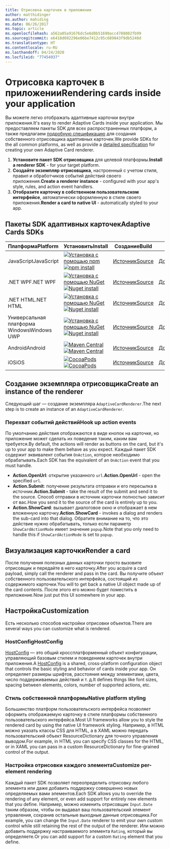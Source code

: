 ```yaml
---
title: Отрисовка карточек в приложении
author: matthidinger
ms.author: mahiding
ms.date: 06/26/2017
ms.topic: article
ms.openlocfilehash: a562a05a91676dc5e6d8b51690acc4788802fb99
ms.sourcegitcommit: e6418d692296e06be7412c95c689843f9db5240d
ms.translationtype: HT
ms.contentlocale: ru-RU
ms.lasthandoff: 04/24/2020
ms.locfileid: "77454937"
---
```

# <a name="rendering-cards-inside-your-application"></a><span data-ttu-id="ad482-102">Отрисовка карточек в приложении</span><span class="sxs-lookup"><span data-stu-id="ad482-102">Rendering cards inside your application</span></span>

<span data-ttu-id="ad482-103">Вы можете легко отображать адаптивные карточки внутри приложения.</span><span class="sxs-lookup"><span data-stu-id="ad482-103">It's easy to render Adaptive Cards inside your application.</span></span> <span data-ttu-id="ad482-104">Мы предоставляем пакеты SDK для всех распространенных платформ, а также предлагаем [подробную спецификацию](implement-a-renderer.md) для создания собственного отрисовщика адаптивных карточек.</span><span class="sxs-lookup"><span data-stu-id="ad482-104">We provide SDKs for the all common platforms, as well as provide a [detailed specification](implement-a-renderer.md) for creating your own Adaptive Card renderer.</span></span>

1. <span data-ttu-id="ad482-105">**Установите пакет SDK отрисовщика** для целевой платформы.</span><span class="sxs-lookup"><span data-stu-id="ad482-105">**Install a renderer SDK** - for your target platform.</span></span>
2. <span data-ttu-id="ad482-106">**Создайте экземпляр отрисовщика**, настроенный с учетом стиля, правил и обработчиков событий действий своего приложения.</span><span class="sxs-lookup"><span data-stu-id="ad482-106">**Create a renderer instance** - configured with your app's style, rules, and action event handlers.</span></span>
3. <span data-ttu-id="ad482-107">**Отобразите карточку в собственном пользовательском интерфейсе**, автоматически оформленную в стиле своего приложения.</span><span class="sxs-lookup"><span data-stu-id="ad482-107">**Render a card to native UI** - automatically styled to your app.</span></span>

## <a name="adaptive-cards-sdks"></a><span data-ttu-id="ad482-108">Пакеты SDK адаптивных карточек</span><span class="sxs-lookup"><span data-stu-id="ad482-108">Adaptive Cards SDKs</span></span>

|<span data-ttu-id="ad482-109">Платформа</span><span class="sxs-lookup"><span data-stu-id="ad482-109">Platform</span></span>|<span data-ttu-id="ad482-110">Установить</span><span class="sxs-lookup"><span data-stu-id="ad482-110">Install</span></span>|<span data-ttu-id="ad482-111">Создание</span><span class="sxs-lookup"><span data-stu-id="ad482-111">Build</span></span>|<span data-ttu-id="ad482-112">Docs</span><span class="sxs-lookup"><span data-stu-id="ad482-112">Docs</span></span>|<span data-ttu-id="ad482-113">Состояние</span><span class="sxs-lookup"><span data-stu-id="ad482-113">Status</span></span>|
|---|---|---|---|---|
| <span data-ttu-id="ad482-114">JavaScript</span><span class="sxs-lookup"><span data-stu-id="ad482-114">JavaScript</span></span> | <span data-ttu-id="ad482-115">[![Установка с помощью npm](https://img.shields.io/npm/v/adaptivecards.svg)](https://www.npmjs.com/package/adaptivecards)</span><span class="sxs-lookup"><span data-stu-id="ad482-115">[![npm install](https://img.shields.io/npm/v/adaptivecards.svg)](https://www.npmjs.com/package/adaptivecards)</span></span> | [<span data-ttu-id="ad482-116">Источник</span><span class="sxs-lookup"><span data-stu-id="ad482-116">Source</span></span>](https://github.com/Microsoft/AdaptiveCards/tree/master/source/nodejs)| [<span data-ttu-id="ad482-117">Документация</span><span class="sxs-lookup"><span data-stu-id="ad482-117">Docs</span></span>](../sdk/rendering-cards/javascript/getting-started.md) | ![Состояние сборки](https://img.shields.io/vso/build/Microsoft/56cf629e-8f3a-4412-acbc-bf69366c552c/20564.svg) |
| <span data-ttu-id="ad482-119">.NET WPF</span><span class="sxs-lookup"><span data-stu-id="ad482-119">.NET WPF</span></span> | <span data-ttu-id="ad482-120">[![Установка с помощью NuGet](https://img.shields.io/nuget/vpre/AdaptiveCards.Rendering.Wpf.svg)](https://www.nuget.org/packages/AdaptiveCards.Rendering.Wpf)</span><span class="sxs-lookup"><span data-stu-id="ad482-120">[![Nuget install](https://img.shields.io/nuget/vpre/AdaptiveCards.Rendering.Wpf.svg)](https://www.nuget.org/packages/AdaptiveCards.Rendering.Wpf)</span></span> | [<span data-ttu-id="ad482-121">Источник</span><span class="sxs-lookup"><span data-stu-id="ad482-121">Source</span></span>](https://github.com/Microsoft/AdaptiveCards/tree/master/source/dotnet)| [<span data-ttu-id="ad482-122">Документация</span><span class="sxs-lookup"><span data-stu-id="ad482-122">Docs</span></span>](../sdk/rendering-cards/net-wpf/getting-started.md) | ![Состояние сборки](https://img.shields.io/vso/build/Microsoft/56cf629e-8f3a-4412-acbc-bf69366c552c/20596.svg) |
| <span data-ttu-id="ad482-124">.NET HTML</span><span class="sxs-lookup"><span data-stu-id="ad482-124">.NET HTML</span></span> | <span data-ttu-id="ad482-125">[![Установка с помощью NuGet](https://img.shields.io/nuget/vpre/AdaptiveCards.Rendering.Html.svg)](https://www.nuget.org/packages/AdaptiveCards.Rendering.Html)</span><span class="sxs-lookup"><span data-stu-id="ad482-125">[![Nuget install](https://img.shields.io/nuget/vpre/AdaptiveCards.Rendering.Html.svg)](https://www.nuget.org/packages/AdaptiveCards.Rendering.Html)</span></span> | [<span data-ttu-id="ad482-126">Источник</span><span class="sxs-lookup"><span data-stu-id="ad482-126">Source</span></span>](https://github.com/Microsoft/AdaptiveCards/tree/master/source/dotnet) | [<span data-ttu-id="ad482-127">Документация</span><span class="sxs-lookup"><span data-stu-id="ad482-127">Docs</span></span>](../sdk/rendering-cards/net-html/getting-started.md) | ![Состояние сборки](https://img.shields.io/vso/build/Microsoft/56cf629e-8f3a-4412-acbc-bf69366c552c/20596.svg) |
| <span data-ttu-id="ad482-129">Универсальная платформа Windows</span><span class="sxs-lookup"><span data-stu-id="ad482-129">Windows UWP</span></span> | <span data-ttu-id="ad482-130">[![Установка с помощью NuGet](https://img.shields.io/nuget/vpre/AdaptiveCards.Rendering.Uwp.svg)](https://www.nuget.org/packages/AdaptiveCards.Rendering.Uwp)</span><span class="sxs-lookup"><span data-stu-id="ad482-130">[![Nuget install](https://img.shields.io/nuget/vpre/AdaptiveCards.Rendering.Uwp.svg)](https://www.nuget.org/packages/AdaptiveCards.Rendering.Uwp)</span></span> | [<span data-ttu-id="ad482-131">Источник</span><span class="sxs-lookup"><span data-stu-id="ad482-131">Source</span></span>](https://github.com/Microsoft/AdaptiveCards/tree/master/source/uwp) | [<span data-ttu-id="ad482-132">Документация</span><span class="sxs-lookup"><span data-stu-id="ad482-132">Docs</span></span>](../sdk/rendering-cards/uwp/getting-started.md) | ![Состояние сборки](https://img.shields.io/vso/build/Microsoft/56cf629e-8f3a-4412-acbc-bf69366c552c/20583.svg) |
| <span data-ttu-id="ad482-134">Android</span><span class="sxs-lookup"><span data-stu-id="ad482-134">Android</span></span> | <span data-ttu-id="ad482-135">[![Maven Central](https://img.shields.io/maven-central/v/io.adaptivecards/adaptivecards-android.svg)](https://search.maven.org/#search%7Cga%7C1%7Ca%3A%22adaptivecards-android%22)</span><span class="sxs-lookup"><span data-stu-id="ad482-135">[![Maven Central](https://img.shields.io/maven-central/v/io.adaptivecards/adaptivecards-android.svg)](https://search.maven.org/#search%7Cga%7C1%7Ca%3A%22adaptivecards-android%22)</span></span> | [<span data-ttu-id="ad482-136">Источник</span><span class="sxs-lookup"><span data-stu-id="ad482-136">Source</span></span>](https://github.com/Microsoft/AdaptiveCards/tree/master/source/android) | [<span data-ttu-id="ad482-137">Документация</span><span class="sxs-lookup"><span data-stu-id="ad482-137">Docs</span></span>](../sdk/rendering-cards/android/getting-started.md) | ![Состояние сборки](https://img.shields.io/vso/build/Microsoft/8d47e068-03c8-4cdc-aa9b-fc6929290322/17651.svg)
| <span data-ttu-id="ad482-139">iOS</span><span class="sxs-lookup"><span data-stu-id="ad482-139">iOS</span></span> | <span data-ttu-id="ad482-140">[![CocoaPods](https://img.shields.io/cocoapods/v/AdaptiveCards.svg)](https://cocoapods.org/pods/AdaptiveCards)</span><span class="sxs-lookup"><span data-stu-id="ad482-140">[![CocoaPods](https://img.shields.io/cocoapods/v/AdaptiveCards.svg)](https://cocoapods.org/pods/AdaptiveCards)</span></span> | [<span data-ttu-id="ad482-141">Источник</span><span class="sxs-lookup"><span data-stu-id="ad482-141">Source</span></span>](https://github.com/Microsoft/AdaptiveCards/tree/master/source/ios) | [<span data-ttu-id="ad482-142">Документация</span><span class="sxs-lookup"><span data-stu-id="ad482-142">Docs</span></span>](../sdk/rendering-cards/ios/getting-started.md) |  ![Состояние сборки](https://img.shields.io/vso/build/Microsoft/8d47e068-03c8-4cdc-aa9b-fc6929290322/16990.svg) |

## <a name="create-an-instance-of-the-renderer"></a><span data-ttu-id="ad482-144">Создание экземпляра отрисовщика</span><span class="sxs-lookup"><span data-stu-id="ad482-144">Create an instance of the renderer</span></span>

<span data-ttu-id="ad482-145">Следующий шаг — создание экземпляра `AdaptiveCardRenderer`.</span><span class="sxs-lookup"><span data-stu-id="ad482-145">The next step is to create an instance of an `AdaptiveCardRenderer`.</span></span> 

### <a name="hook-up-action-events"></a><span data-ttu-id="ad482-146">Перехват событий действий</span><span class="sxs-lookup"><span data-stu-id="ad482-146">Hook up action events</span></span>

<span data-ttu-id="ad482-147">По умолчанию действия отображаются в виде кнопок на карточке, но приложение может сделать их поведение таким, каким вам требуется.</span><span class="sxs-lookup"><span data-stu-id="ad482-147">By default, the actions will render as buttons on the card, but it's up to your app to make them behave as you expect.</span></span> <span data-ttu-id="ad482-148">Каждый пакет SDK содержит эквивалент события `OnAction`, которое необходимо обрабатывать.</span><span class="sxs-lookup"><span data-stu-id="ad482-148">Each SDK has the equivalent of an `OnAction` event that you must handle.</span></span>

* <span data-ttu-id="ad482-149">**Action.OpenUrl**: открытие указанного `url`.</span><span class="sxs-lookup"><span data-stu-id="ad482-149">**Action.OpenUrl** - open the specified `url`.</span></span>  
* <span data-ttu-id="ad482-150">**Action.Submit**: получение результата отправки и его пересылка в источник.</span><span class="sxs-lookup"><span data-stu-id="ad482-150">**Action.Submit** - take the result of the submit and send it to the source.</span></span> <span data-ttu-id="ad482-151">Способ отправки в источник карточки полностью зависит от вас.</span><span class="sxs-lookup"><span data-stu-id="ad482-151">How you send it to the source of the card is entirely up to you.</span></span>
* <span data-ttu-id="ad482-152">**Action.ShowCard**: вызывает диалоговое окно и отображает в нем вложенную карточку.</span><span class="sxs-lookup"><span data-stu-id="ad482-152">**Action.ShowCard** - invokes a dialog and renders the sub-card into that dialog.</span></span> <span data-ttu-id="ad482-153">Обратите внимание на то, что это действие нужно обрабатывать, только если параметр `ShowCardActionMode` имеет значение `popup`.</span><span class="sxs-lookup"><span data-stu-id="ad482-153">Note that you only need to handle this if `ShowCardActionMode` is set to `popup`.</span></span>

## <a name="render-a-card"></a><span data-ttu-id="ad482-154">Визуализация карточки</span><span class="sxs-lookup"><span data-stu-id="ad482-154">Render a card</span></span>

<span data-ttu-id="ad482-155">После получения полезных данных карточки просто вызовите отрисовщик и передайте в него карточку.</span><span class="sxs-lookup"><span data-stu-id="ad482-155">After you acquire a card payload, simply call the renderer and pass in the card.</span></span> <span data-ttu-id="ad482-156">Вы получите объект собственного пользовательского интерфейса, состоящий из содержимого карточки.</span><span class="sxs-lookup"><span data-stu-id="ad482-156">You will to get back a native UI object made up of the card contents.</span></span> <span data-ttu-id="ad482-157">После этого его можно будет поместить в приложение.</span><span class="sxs-lookup"><span data-stu-id="ad482-157">Now just put this UI somewhere in your app.</span></span>

## <a name="customization"></a><span data-ttu-id="ad482-158">Настройка</span><span class="sxs-lookup"><span data-stu-id="ad482-158">Customization</span></span>

<span data-ttu-id="ad482-159">Есть несколько способов настройки отрисовки объектов.</span><span class="sxs-lookup"><span data-stu-id="ad482-159">There are several ways you can customize what is rendered.</span></span> 

### <a name="hostconfig"></a><span data-ttu-id="ad482-160">HostConfig</span><span class="sxs-lookup"><span data-stu-id="ad482-160">HostConfig</span></span>

<span data-ttu-id="ad482-161">[HostConfig](host-config.md) — это общий кроссплатформенный объект конфигурации, управляющий базовым стилем и поведением карточек внутри приложения.</span><span class="sxs-lookup"><span data-stu-id="ad482-161">A [HostConfig](host-config.md) is a shared, cross-platform configuration object that controls the basic styling and behavior of cards inside your app.</span></span> <span data-ttu-id="ad482-162">Он определяет размеры шрифтов, расстояния между элементами, цвета, число поддерживаемых действий и т. д.</span><span class="sxs-lookup"><span data-stu-id="ad482-162">It defines things like font sizes, spacing between elements, colors, number of supported actions, etc.</span></span> 

### <a name="native-platform-styling"></a><span data-ttu-id="ad482-163">Стиль собственной платформы</span><span class="sxs-lookup"><span data-stu-id="ad482-163">Native platform styling</span></span>

<span data-ttu-id="ad482-164">Большинство платформ пользовательского интерфейса позволяет оформить отображаемую карточку в стиле платформы собственного пользовательского интерфейса.</span><span class="sxs-lookup"><span data-stu-id="ad482-164">Most UI frameworks allow you to style the rendered card by using the native UI framework styling.</span></span> <span data-ttu-id="ad482-165">Например, в HTML можно указать классы CSS для HTML, а в XAML можно передать пользовательский объект ResourceDictionary для точного управления выводом.</span><span class="sxs-lookup"><span data-stu-id="ad482-165">For example, in HTML you can specify CSS classes for the HTML, or in XAML you can pass in a custom ResourceDictionary for fine-grained control of the output.</span></span>

### <a name="customize-per-element-rendering"></a><span data-ttu-id="ad482-166">Настройка отрисовки каждого элемента</span><span class="sxs-lookup"><span data-stu-id="ad482-166">Customize per-element rendering</span></span>

<span data-ttu-id="ad482-167">Каждый пакет SDK позволяет переопределить отрисовку любого элемента или даже добавить поддержку совершенно новых определяемых вами элементов.</span><span class="sxs-lookup"><span data-stu-id="ad482-167">Each SDK allows you to override the rendering of any element, or even add support for entirely new elements that you define.</span></span>  <span data-ttu-id="ad482-168">Например, можно изменить отрисовщик `Input.Date` таким образом, чтобы он выдавал ваш пользовательский элемент управления, сохранив остальные выходные данные отрисовщика.</span><span class="sxs-lookup"><span data-stu-id="ad482-168">For example, you can change the `Input.Date` renderer to emit your own custom control while still retaining the rest of the output of the renderer.</span></span> <span data-ttu-id="ad482-169">Или можно добавить поддержку настраиваемого элемента `Rating`, который вы определяете.</span><span class="sxs-lookup"><span data-stu-id="ad482-169">Or you can add support for a custom `Rating` element that you define.</span></span>



